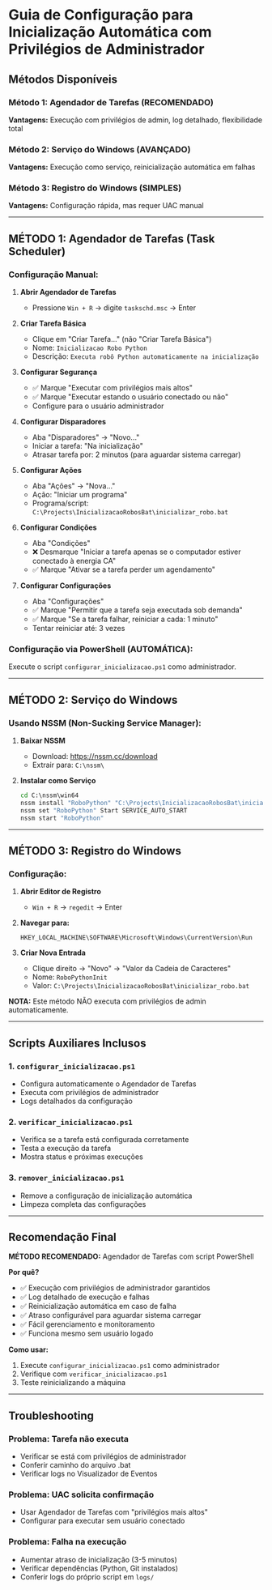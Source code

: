 # Guia de Configuração para Inicialização Automática com Privilégios de Administrador

## Métodos Disponíveis

### Método 1: Agendador de Tarefas (RECOMENDADO)
**Vantagens:** Execução com privilégios de admin, log detalhado, flexibilidade total

### Método 2: Serviço do Windows (AVANÇADO)
**Vantagens:** Execução como serviço, reinicialização automática em falhas

### Método 3: Registro do Windows (SIMPLES)
**Vantagens:** Configuração rápida, mas requer UAC manual

---

## MÉTODO 1: Agendador de Tarefas (Task Scheduler)

### Configuração Manual:

1. **Abrir Agendador de Tarefas**
   - Pressione `Win + R` → digite `taskschd.msc` → Enter

2. **Criar Tarefa Básica**
   - Clique em "Criar Tarefa..." (não "Criar Tarefa Básica")
   - Nome: `Inicializacao Robo Python`
   - Descrição: `Executa robô Python automaticamente na inicialização`

3. **Configurar Segurança**
   - ✅ Marque "Executar com privilégios mais altos"
   - ✅ Marque "Executar estando o usuário conectado ou não"
   - Configure para o usuário administrador

4. **Configurar Disparadores**
   - Aba "Disparadores" → "Novo..."
   - Iniciar a tarefa: "Na inicialização"
   - Atrasar tarefa por: 2 minutos (para aguardar sistema carregar)

5. **Configurar Ações**
   - Aba "Ações" → "Nova..."
   - Ação: "Iniciar um programa"
   - Programa/script: `C:\Projects\InicializacaoRobosBat\inicializar_robo.bat`

6. **Configurar Condições**
   - Aba "Condições"
   - ❌ Desmarque "Iniciar a tarefa apenas se o computador estiver conectado à energia CA"
   - ✅ Marque "Ativar se a tarefa perder um agendamento"

7. **Configurar Configurações**
   - Aba "Configurações"
   - ✅ Marque "Permitir que a tarefa seja executada sob demanda"
   - ✅ Marque "Se a tarefa falhar, reiniciar a cada: 1 minuto"
   - Tentar reiniciar até: 3 vezes

### Configuração via PowerShell (AUTOMÁTICA):
Execute o script `configurar_inicializacao.ps1` como administrador.

---

## MÉTODO 2: Serviço do Windows

### Usando NSSM (Non-Sucking Service Manager):

1. **Baixar NSSM**
   - Download: https://nssm.cc/download
   - Extrair para: `C:\nssm\`

2. **Instalar como Serviço**
   ```cmd
   cd C:\nssm\win64
   nssm install "RoboPython" "C:\Projects\InicializacaoRobosBat\inicializar_robo.bat"
   nssm set "RoboPython" Start SERVICE_AUTO_START
   nssm start "RoboPython"
   ```

---

## MÉTODO 3: Registro do Windows

### Configuração:

1. **Abrir Editor de Registro**
   - `Win + R` → `regedit` → Enter

2. **Navegar para:**
   ```
   HKEY_LOCAL_MACHINE\SOFTWARE\Microsoft\Windows\CurrentVersion\Run
   ```

3. **Criar Nova Entrada**
   - Clique direito → "Novo" → "Valor da Cadeia de Caracteres"
   - Nome: `RoboPythonInit`
   - Valor: `C:\Projects\InicializacaoRobosBat\inicializar_robo.bat`

**NOTA:** Este método NÃO executa com privilégios de admin automaticamente.

---

## Scripts Auxiliares Inclusos

### 1. `configurar_inicializacao.ps1`
- Configura automaticamente o Agendador de Tarefas
- Executa com privilégios de administrador
- Logs detalhados da configuração

### 2. `verificar_inicializacao.ps1`  
- Verifica se a tarefa está configurada corretamente
- Testa a execução da tarefa
- Mostra status e próximas execuções

### 3. `remover_inicializacao.ps1`
- Remove a configuração de inicialização automática
- Limpeza completa das configurações

---

## Recomendação Final

**MÉTODO RECOMENDADO:** Agendador de Tarefas com script PowerShell

**Por quê?**
- ✅ Execução com privilégios de administrador garantidos
- ✅ Log detalhado de execução e falhas  
- ✅ Reinicialização automática em caso de falha
- ✅ Atraso configurável para aguardar sistema carregar
- ✅ Fácil gerenciamento e monitoramento
- ✅ Funciona mesmo sem usuário logado

**Como usar:**
1. Execute `configurar_inicializacao.ps1` como administrador
2. Verifique com `verificar_inicializacao.ps1`
3. Teste reinicializando a máquina

---

## Troubleshooting

### Problema: Tarefa não executa
- Verificar se está com privilégios de administrador
- Conferir caminho do arquivo .bat
- Verificar logs no Visualizador de Eventos

### Problema: UAC solicita confirmação
- Usar Agendador de Tarefas com "privilégios mais altos"
- Configurar para executar sem usuário conectado

### Problema: Falha na execução
- Aumentar atraso de inicialização (3-5 minutos)
- Verificar dependências (Python, Git instalados)
- Conferir logs do próprio script em `logs/`